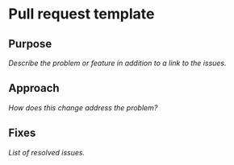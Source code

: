 # Pull request template

## Purpose

_Describe the problem or feature in addition to a link to the issues._

## Approach

_How does this change address the problem?_

## Fixes

_List of resolved issues._
